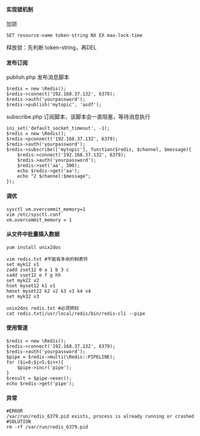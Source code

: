 #### **实现锁机制**
加锁
```
SET resource-name token-string NX EX max-lock-time
```
释放锁：先判断 token-string，再DEL

#### **发布订阅**
publish.php 发布消息脚本
```
$redis = new \Redis();
$redis->connect('192.168.37.132', 6379);
$redis->auth('yourpassword');
$redis->publish('mytopic', 'asdf');
```
subscribe.php 订阅脚本，该脚本会一直阻塞，等待消息执行
```
ini_set('default_socket_timeout', -1);
$redis = new \Redis();
$redis->pconnect('192.168.37.132', 6379);
$redis->auth('yourpassword');
$redis->subscribe(['mytopic'], function($redis, $channel, $message){
    $redis->connect('192.168.37.132', 6379);
    $redis->auth('yourpassword');
    $redis->set('aa', 300);
    echo $redis->get('aa');
    echo "2 $channel:$message";
});
```
#### **调优**
```
sysctl vm.overcommit_memory=1
vim /etc/sysctl.conf
vm.overcommit_memory = 1
```
#### **从文件中批量插入数据**

```
yum install unix2dos

vim redis.txt #不能有多余的制表符
set myk12 v1
zadd zset12 0 a 1 b 3 c
sadd sset12 e f g hh
set myk22 v2
hset myset12 k1 v1
hmset myset22 k2 v2 k3 v3 k4 v4
set myk32 v3

unix2dos redis.txt #必须转码
cat redis.txt|/usr/local/redis/bin/redis-cli --pipe
```

#### **使用管道**
```
$redis = new \Redis();
$redis->connect('192.168.37.132', 6379);
$redis->auth('yourpassword');
$pipe = $redis->multi(\Redis::PIPELINE);
for ($i=0;$i<5;$i++){
    $pipe->incr('pipe');
}
$result = $pipe->exec();
echo $redis->get('pipe');
```

#### **异常**
```
#ERROR
/var/run/redis_6379.pid exists, process is already running or crashed
#SOLUTION
rm -rf /var/run/redis_6379.pid
```
